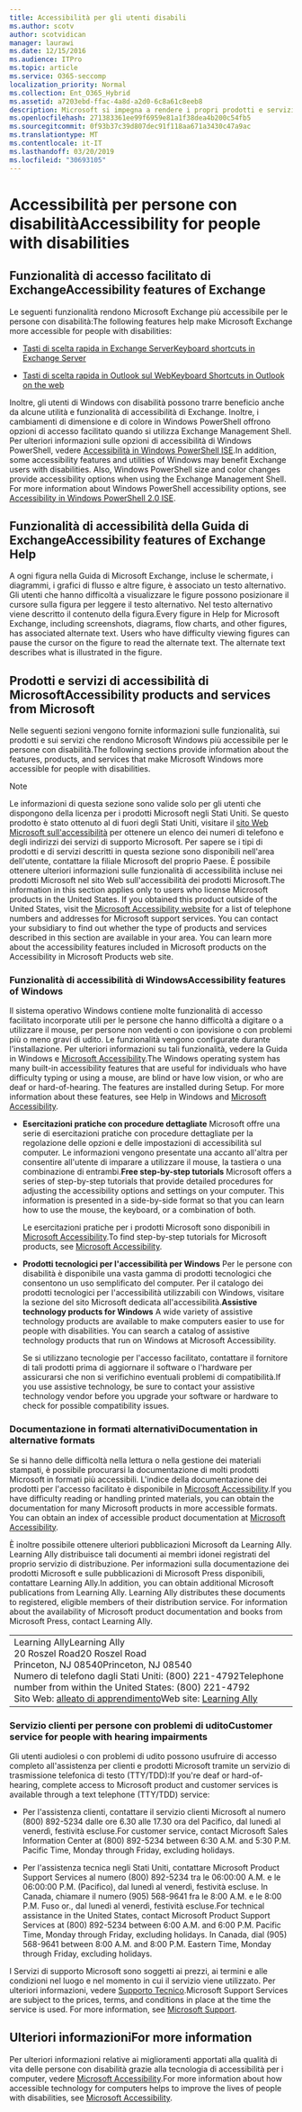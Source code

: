 ```yaml
---
title: Accessibilità per gli utenti disabili
ms.author: scotv
author: scotvidican
manager: laurawi
ms.date: 12/15/2016
ms.audience: ITPro
ms.topic: article
ms.service: O365-seccomp
localization_priority: Normal
ms.collection: Ent_O365_Hybrid
ms.assetid: a7203ebd-ffac-4a8d-a2d0-6c8a61c8eeb8
description: Microsoft si impegna a rendere i propri prodotti e servizi di facile utilizzo per tutti.
ms.openlocfilehash: 271383361ee99f6959e81a1f38dea4b200c54fb5
ms.sourcegitcommit: 0f93b37c39d807dec91f118aa671a3430c47a9ac
ms.translationtype: MT
ms.contentlocale: it-IT
ms.lasthandoff: 03/20/2019
ms.locfileid: "30693105"
---
```

# <a name="accessibility-for-people-with-disabilities"></a><span data-ttu-id="3a76e-103">Accessibilità per persone con disabilità</span><span class="sxs-lookup"><span data-stu-id="3a76e-103">Accessibility for people with disabilities</span></span>

## <a name="accessibility-features-of-exchange"></a><span data-ttu-id="3a76e-104">Funzionalità di accesso facilitato di Exchange</span><span class="sxs-lookup"><span data-stu-id="3a76e-104">Accessibility features of Exchange</span></span>

<span data-ttu-id="3a76e-105">Le seguenti funzionalità rendono Microsoft Exchange più accessibile per le persone con disabilità:</span><span class="sxs-lookup"><span data-stu-id="3a76e-105">The following features help make Microsoft Exchange more accessible for people with disabilities:</span></span>
  
- [<span data-ttu-id="3a76e-106">Tasti di scelta rapida in Exchange Server</span><span class="sxs-lookup"><span data-stu-id="3a76e-106">Keyboard shortcuts in Exchange Server</span></span>](http://technet.microsoft.com/library/146b2b52-1ef8-4606-991a-4cf4da694970.aspx)
    
- [<span data-ttu-id="3a76e-107">Tasti di scelta rapida in Outlook sul Web</span><span class="sxs-lookup"><span data-stu-id="3a76e-107">Keyboard Shortcuts in Outlook on the web</span></span>](https://go.microsoft.com/fwlink/p/?LinkId=268079)
    
<span data-ttu-id="3a76e-p101">Inoltre, gli utenti di Windows con disabilità possono trarre beneficio anche da alcune utilità e funzionalità di accessibilità di Exchange. Inoltre, i cambiamenti di dimensione e di colore in Windows PowerShell offrono opzioni di accesso facilitato quando si utilizza Exchange Management Shell. Per ulteriori informazioni sulle opzioni di accessibilità di Windows PowerShell, vedere [Accessibilità in Windows PowerShell ISE](https://go.microsoft.com/fwlink/p/?LinkId=258240).</span><span class="sxs-lookup"><span data-stu-id="3a76e-p101">In addition, some accessibility features and utilities of Windows may benefit Exchange users with disabilities. Also, Windows PowerShell size and color changes provide accessibility options when using the Exchange Management Shell. For more information about Windows PowerShell accessibility options, see [Accessibility in Windows PowerShell 2.0 ISE](https://go.microsoft.com/fwlink/p/?LinkId=258240).</span></span>
  
## <a name="accessibility-features-of-exchange-help"></a><span data-ttu-id="3a76e-111">Funzionalità di accessibilità della Guida di Exchange</span><span class="sxs-lookup"><span data-stu-id="3a76e-111">Accessibility features of Exchange Help</span></span>

<span data-ttu-id="3a76e-p102">A ogni figura nella Guida di Microsoft Exchange, incluse le schermate, i diagrammi, i grafici di flusso e altre figure, è associato un testo alternativo. Gli utenti che hanno difficoltà a visualizzare le figure possono posizionare il cursore sulla figura per leggere il testo alternativo. Nel testo alternativo viene descritto il contenuto della figura.</span><span class="sxs-lookup"><span data-stu-id="3a76e-p102">Every figure in Help for Microsoft Exchange, including screenshots, diagrams, flow charts, and other figures, has associated alternate text. Users who have difficulty viewing figures can pause the cursor on the figure to read the alternate text. The alternate text describes what is illustrated in the figure.</span></span>
  
## <a name="accessibility-products-and-services-from-microsoft"></a><span data-ttu-id="3a76e-115">Prodotti e servizi di accessibilità di Microsoft</span><span class="sxs-lookup"><span data-stu-id="3a76e-115">Accessibility products and services from Microsoft</span></span>

<span data-ttu-id="3a76e-116">Nelle seguenti sezioni vengono fornite informazioni sulle funzionalità, sui prodotti e sui servizi che rendono Microsoft Windows più accessibile per le persone con disabilità.</span><span class="sxs-lookup"><span data-stu-id="3a76e-116">The following sections provide information about the features, products, and services that make Microsoft Windows more accessible for people with disabilities.</span></span>
  
> [!NOTE]
> <span data-ttu-id="3a76e-p103">Le informazioni di questa sezione sono valide solo per gli utenti che dispongono della licenza per i prodotti Microsoft negli Stati Uniti. Se questo prodotto è stato ottenuto al di fuori degli Stati Uniti, visitare il [sito Web Microsoft sull'accessibilità](https://www.microsoft.com/enable) per ottenere un elenco dei numeri di telefono e degli indirizzi dei servizi di supporto Microsoft. Per sapere se i tipi di prodotti e di servizi descritti in questa sezione sono disponibili nell'area dell'utente, contattare la filiale Microsoft del proprio Paese. È possibile ottenere ulteriori informazioni sulle funzionalità di accessibilità incluse nei prodotti Microsoft nel sito Web sull'accessibilità dei prodotti Microsoft.</span><span class="sxs-lookup"><span data-stu-id="3a76e-p103">The information in this section applies only to users who license Microsoft products in the United States. If you obtained this product outside of the United States, visit the [Microsoft Accessibility website](https://www.microsoft.com/enable) for a list of telephone numbers and addresses for Microsoft support services. You can contact your subsidiary to find out whether the type of products and services described in this section are available in your area. You can learn more about the accessibility features included in Microsoft products on the Accessibility in Microsoft Products web site.</span></span> 
  
### <a name="accessibility-features-of-windows"></a><span data-ttu-id="3a76e-121">Funzionalità di accessibilità di Windows</span><span class="sxs-lookup"><span data-stu-id="3a76e-121">Accessibility features of Windows</span></span>

<span data-ttu-id="3a76e-p104">Il sistema operativo Windows contiene molte funzionalità di accesso facilitato incorporate utili per le persone che hanno difficoltà a digitare o a utilizzare il mouse, per persone non vedenti o con ipovisione o con problemi più o meno gravi di udito. Le funzionalità vengono configurate durante l'installazione. Per ulteriori informazioni su tali funzionalità, vedere la Guida in Windows e [Microsoft Accessibility](https://go.microsoft.com/fwlink/p/?linkId=18139).</span><span class="sxs-lookup"><span data-stu-id="3a76e-p104">The Windows operating system has many built-in accessibility features that are useful for individuals who have difficulty typing or using a mouse, are blind or have low vision, or who are deaf or hard-of-hearing. The features are installed during Setup. For more information about these features, see Help in Windows and [Microsoft Accessibility](https://go.microsoft.com/fwlink/p/?linkId=18139).</span></span>
  
- <span data-ttu-id="3a76e-p105">**Esercitazioni pratiche con procedure dettagliate** Microsoft offre una serie di esercitazioni pratiche con procedure dettagliate per la regolazione delle opzioni e delle impostazioni di accessibilità sul computer. Le informazioni vengono presentate una accanto all'altra per consentire all'utente di imparare a utilizzare il mouse, la tastiera o una combinazione di entrambi.</span><span class="sxs-lookup"><span data-stu-id="3a76e-p105">**Free step-by-step tutorials** Microsoft offers a series of step-by-step tutorials that provide detailed procedures for adjusting the accessibility options and settings on your computer. This information is presented in a side-by-side format so that you can learn how to use the mouse, the keyboard, or a combination of both.</span></span> 
    
    <span data-ttu-id="3a76e-127">Le esercitazioni pratiche per i prodotti Microsoft sono disponibili in [Microsoft Accessibility](https://go.microsoft.com/fwlink/p/?linkId=18139).</span><span class="sxs-lookup"><span data-stu-id="3a76e-127">To find step-by-step tutorials for Microsoft products, see [Microsoft Accessibility](https://go.microsoft.com/fwlink/p/?linkId=18139).</span></span>
    
- <span data-ttu-id="3a76e-p106">**Prodotti tecnologici per l'accessibilità per Windows** Per le persone con disabilità è disponibile una vasta gamma di prodotti tecnologici che consentono un uso semplificato del computer. Per il catalogo dei prodotti tecnologici per l'accessibilità utilizzabili con Windows, visitare la sezione del sito Microsoft dedicata all'accessibilità.</span><span class="sxs-lookup"><span data-stu-id="3a76e-p106">**Assistive technology products for Windows** A wide variety of assistive technology products are available to make computers easier to use for people with disabilities. You can search a catalog of assistive technology products that run on Windows at Microsoft Accessibility.</span></span> 
    
    <span data-ttu-id="3a76e-130">Se si utilizzano tecnologie per l'accesso facilitato, contattare il fornitore di tali prodotti prima di aggiornare il software o l'hardware per assicurarsi che non si verifichino eventuali problemi di compatibilità.</span><span class="sxs-lookup"><span data-stu-id="3a76e-130">If you use assistive technology, be sure to contact your assistive technology vendor before you upgrade your software or hardware to check for possible compatibility issues.</span></span> 
    
### <a name="documentation-in-alternative-formats"></a><span data-ttu-id="3a76e-131">Documentazione in formati alternativi</span><span class="sxs-lookup"><span data-stu-id="3a76e-131">Documentation in alternative formats</span></span>

<span data-ttu-id="3a76e-p107">Se si hanno delle difficoltà nella lettura o nella gestione dei materiali stampati, è possibile procurarsi la documentazione di molti prodotti Microsoft in formati più accessibili. L'indice della documentazione dei prodotti per l'accesso facilitato è disponibile in [Microsoft Accessibility](https://go.microsoft.com/fwlink/p/?linkId=18139).</span><span class="sxs-lookup"><span data-stu-id="3a76e-p107">If you have difficulty reading or handling printed materials, you can obtain the documentation for many Microsoft products in more accessible formats. You can obtain an index of accessible product documentation at [Microsoft Accessibility](https://go.microsoft.com/fwlink/p/?linkId=18139).</span></span> 
  
<span data-ttu-id="3a76e-p108">È inoltre possibile ottenere ulteriori pubblicazioni Microsoft da Learning Ally. Learning Ally distribuisce tali documenti ai membri idonei registrati del proprio servizio di distribuzione. Per informazioni sulla documentazione dei prodotti Microsoft e sulle pubblicazioni di Microsoft Press disponibili, contattare Learning Ally.</span><span class="sxs-lookup"><span data-stu-id="3a76e-p108">In addition, you can obtain additional Microsoft publications from Learning Ally. Learning Ally distributes these documents to registered, eligible members of their distribution service. For information about the availability of Microsoft product documentation and books from Microsoft Press, contact Learning Ally.</span></span> 
  
||
|:-----|
|<span data-ttu-id="3a76e-137">Learning Ally</span><span class="sxs-lookup"><span data-stu-id="3a76e-137">Learning Ally</span></span>  <br/> <span data-ttu-id="3a76e-138">20 Roszel Road</span><span class="sxs-lookup"><span data-stu-id="3a76e-138">20 Roszel Road</span></span>  <br/> <span data-ttu-id="3a76e-139">Princeton, NJ 08540</span><span class="sxs-lookup"><span data-stu-id="3a76e-139">Princeton, NJ 08540</span></span>  <br/> <span data-ttu-id="3a76e-140">Numero di telefono dagli Stati Uniti: (800) 221-4792</span><span class="sxs-lookup"><span data-stu-id="3a76e-140">Telephone number from within the United States: (800) 221-4792</span></span>  <br/> <span data-ttu-id="3a76e-141">Sito Web: [alleato di apprendimento](https://www.learningally.org/)</span><span class="sxs-lookup"><span data-stu-id="3a76e-141">Web site: [Learning Ally](https://www.learningally.org/)</span></span> <br/> |
   
### <a name="customer-service-for-people-with-hearing-impairments"></a><span data-ttu-id="3a76e-142">Servizio clienti per persone con problemi di udito</span><span class="sxs-lookup"><span data-stu-id="3a76e-142">Customer service for people with hearing impairments</span></span>

<span data-ttu-id="3a76e-143">Gli utenti audiolesi o con problemi di udito possono usufruire di accesso completo all'assistenza per clienti e prodotti Microsoft tramite un servizio di trasmissione telefonica di testo (TTY/TDD):</span><span class="sxs-lookup"><span data-stu-id="3a76e-143">If you're deaf or hard-of-hearing, complete access to Microsoft product and customer services is available through a text telephone (TTY/TDD) service:</span></span>
  
- <span data-ttu-id="3a76e-p109">Per l'assistenza clienti, contattare il servizio clienti Microsoft al numero (800) 892-5234 dalle ore 6.30 alle 17.30 ora del Pacifico, dal lunedì al venerdì, festività escluse.</span><span class="sxs-lookup"><span data-stu-id="3a76e-p109">For customer service, contact Microsoft Sales Information Center at (800) 892-5234 between 6:30 A.M. and 5:30 P.M. Pacific Time, Monday through Friday, excluding holidays.</span></span> 
    
- <span data-ttu-id="3a76e-p110">Per l'assistenza tecnica negli Stati Uniti, contattare Microsoft Product Support Services al numero (800) 892-5234 tra le 06:00:00 A.M. e le 06:00:00 P.M. (Pacifico), dal lunedì al venerdì, festività escluse. In Canada, chiamare il numero (905) 568-9641 fra le 8:00 A.M. e le 8:00 P.M. Fuso or., dal lunedì al venerdì, festività escluse.</span><span class="sxs-lookup"><span data-stu-id="3a76e-p110">For technical assistance in the United States, contact Microsoft Product Support Services at (800) 892-5234 between 6:00 A.M. and 6:00 P.M. Pacific Time, Monday through Friday, excluding holidays. In Canada, dial (905) 568-9641 between 8:00 A.M. and 8:00 P.M. Eastern Time, Monday through Friday, excluding holidays.</span></span> 
    
<span data-ttu-id="3a76e-p111">I Servizi di supporto Microsoft sono soggetti ai prezzi, ai termini e alle condizioni nel luogo e nel momento in cui il servizio viene utilizzato. Per ulteriori informazioni, vedere [Supporto Tecnico](https://go.microsoft.com/fwlink/p/?linkId=18142).</span><span class="sxs-lookup"><span data-stu-id="3a76e-p111">Microsoft Support Services are subject to the prices, terms, and conditions in place at the time the service is used. For more information, see [Microsoft Support](https://go.microsoft.com/fwlink/p/?linkId=18142).</span></span>
  
## <a name="for-more-information"></a><span data-ttu-id="3a76e-155">Ulteriori informazioni</span><span class="sxs-lookup"><span data-stu-id="3a76e-155">For more information</span></span>

<span data-ttu-id="3a76e-156">Per ulteriori informazioni relative ai miglioramenti apportati alla qualità di vita delle persone con disabilità grazie alla tecnologia di accessibilità per i computer, vedere [Microsoft Accessibility](http://go.microsoft.com/fwlink/p/?linkId=18139).</span><span class="sxs-lookup"><span data-stu-id="3a76e-156">For more information about how accessible technology for computers helps to improve the lives of people with disabilities, see [Microsoft Accessibility](http://go.microsoft.com/fwlink/p/?linkId=18139).</span></span> 
  

